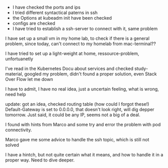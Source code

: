 - I have checked the ports and ips
- I tried different syntactical paterns in ssh
- the Options at kubeadm init have been checked
- configs are checked
- I have tried to establish a ssh-server to connect with it, same problem

I have set up a small vm in my home lab, to check if there is a general problem, since today, can't connect to my homelab from mac-terminal??

I have tried to set up a light-weight at home, ressource-problem, unfortuanetly

I've read in the Kubernetes Docu about services and checked study-material, googled my problem, didn't found a proper solution, even Stack Over Flow let me down

I have to admit, I have no real idea, just a uncertain feeling, what is wrong, need help

update: got an idea, checked routing table (how could I forgot these!) Default-Gateway is set to 0.0.0.0, that doesn't look right, will dig depper tomorrow. Just said, it could be any IP, seems not a big of a deal.

I found with hints from Marco and some try and error the problem with pod connectivity.

Marco gave me some advice to handle the ssh topic, which is still not solved

I have a hintch, but not quite certain what it means, and how to handle it in a proper way. Need to dive deeper.